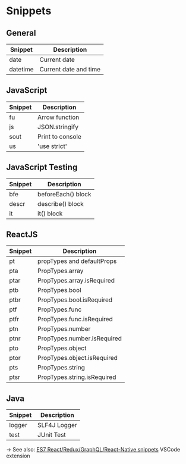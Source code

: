 # Snippets

## General

| Snippet       | Description                       |
| ------------- | --------------------------------- |
| date          | Current date                      |
| datetime      | Current date and time             |

## JavaScript

| Snippet       | Description                       |
| ------------- | --------------------------------- |
| fu            | Arrow function                    |
| js            | JSON.stringify                    |
| sout          | Print to console                  |
| us            | 'use strict'                      |

## JavaScript Testing

| Snippet       | Description                       |
| ------------- | --------------------------------- |
| bfe           | beforeEach() block                |
| descr         | describe() block                  |
| it            | it() block                        |

## ReactJS

| Snippet       | Description                       |
| ------------- | --------------------------------- |
| pt            | propTypes and defaultProps        |
| pta           | PropTypes.array                   |
| ptar          | PropTypes.array.isRequired        |
| ptb           | PropTypes.bool                    |
| ptbr          | PropTypes.bool.isRequired         |
| ptf           | PropTypes.func                    |
| ptfr          | PropTypes.func.isRequired         |
| ptn           | PropTypes.number                  |
| ptnr          | PropTypes.number.isRequired       |
| pto           | PropTypes.object                  |
| ptor          | PropTypes.object.isRequired       |
| pts           | PropTypes.string                  |
| ptsr          | PropTypes.string.isRequired       |

## Java

| Snippet       | Description                       |
| ------------- | --------------------------------- |
| logger        | SLF4J Logger                      |
| test          | JUnit Test                        |

→ See also: [ES7 React/Redux/GraphQL/React-Native snippets](https://marketplace.visualstudio.com/items?itemName=dsznajder.es7-react-js-snippets) VSCode extension
